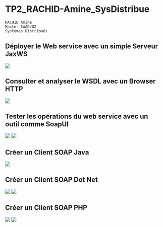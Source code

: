 # TP2_RACHID-Amine_SysDistribue
```
RACHID Amine
Master IAAD/S2
Systèmes Distribués
```

## Déployer le Web service avec un simple Serveur JaxWS

<div>
<img src="https://user-images.githubusercontent.com/127174852/228279471-cbf03082-0c41-484d-97fc-6a93288ca3e0.png">
</div>

## Consulter et analyser le WSDL avec un Browser HTTP

<div>
<img src="https://user-images.githubusercontent.com/127174852/228280027-b8f574b1-125b-4d67-8ebc-66918ed1f0fd.png">
</div>

## Tester les opérations du web service avec un outil comme SoapUI

<div>
<img src="https://user-images.githubusercontent.com/127174852/228280478-5737e2ee-94fe-4116-b3a5-0b616de717b3.png">
<img src="https://user-images.githubusercontent.com/127174852/228280678-094d189d-2c20-47ad-840b-ac00e23a21f3.png">
</div>

## Créer un Client SOAP Java

<div>
<img src="https://user-images.githubusercontent.com/127174852/228281164-b60c65a0-f76e-4de7-9119-08c3ec72f1fc.png">
</div>

## Créer un Client SOAP Dot Net

<div>
<img src="https://user-images.githubusercontent.com/127174852/228281502-895bbbfa-1831-4583-9897-afa9a9e42b35.png">
<img src="https://user-images.githubusercontent.com/127174852/228281654-9d628ba4-a21a-46d3-8e52-9f052ff08491.png">
</div>

## Créer un Client SOAP PHP

<div>
<img src="https://user-images.githubusercontent.com/127174852/228281986-b13dac57-4daa-4274-a155-b609bda41a1e.png">
<img src="https://user-images.githubusercontent.com/127174852/228282147-22091f17-a5fd-4c5a-8ac6-a2edf68cf7ba.png">
</div>








